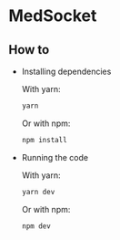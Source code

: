 # MedSocket

## How to

- Installing dependencies

  With yarn:

  ```bash
  yarn
  ```

  Or with npm:

  ```bash
  npm install
  ```

- Running the code

  With yarn:

  ```bash
  yarn dev
  ```

  Or with npm:

  ```bash
  npm dev
  ```
